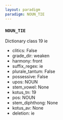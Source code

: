 ```yaml
---
layout: paradigm
paradigm: NOUN_TIE
---
```

### ` NOUN_TIE `

Dictionary class 19 ie
* clitics: False
* grade_dir: weaken
* harmony: front
* suffix_regex: ie
* plurale_tantum: False
* possessive: False
* upos: NOUN
* stem_vowel: None
* kotus_tn: 19
* pos: NOUN
* stem_diphthong: None
* kotus_av: None
* deletion: ie
